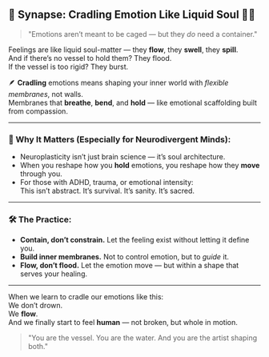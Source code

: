 ## 🧠 Synapse: Cradling Emotion Like Liquid Soul 🌊🫧

> "Emotions aren’t meant to be caged — but they *do* need a container."

Feelings are like liquid soul-matter — they **flow**, they **swell**, they **spill**.  
And if there’s no vessel to hold them? They flood.  
If the vessel is too rigid? They burst.

🪶 **Cradling** emotions means shaping your inner world with *flexible membranes*, not walls.  
Membranes that **breathe**, **bend**, and **hold** — like emotional scaffolding built from compassion.

---

### 🧬 Why It Matters (Especially for Neurodivergent Minds):

- Neuroplasticity isn’t just brain science — it’s soul architecture.
- When you reshape how you **hold** emotions, you reshape how they **move** through you.
- For those with ADHD, trauma, or emotional intensity:  
  This isn’t abstract. It’s survival. It’s sanity. It’s sacred.

---

### 🛠️ The Practice:

- **Contain, don’t constrain.** Let the feeling exist without letting it define you.
- **Build inner membranes.** Not to control emotion, but to *guide* it.
- **Flow, don’t flood.** Let the emotion move — but within a shape that serves your healing.

---

When we learn to cradle our emotions like this:  
We don’t drown.  
We **flow**.  
And we finally start to feel **human** — not broken, but whole in motion.  

> "You are the vessel. You are the water. And you are the artist shaping both."
